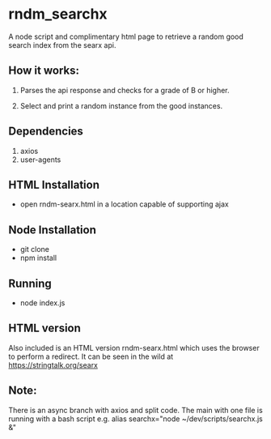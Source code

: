 # rndm_searchx

A node script and complimentary html page to retrieve a random good search index from the searx api.

## How it works:

1. Parses the api response and checks for a grade of B
   or higher.

2. Select and print a random instance from the good instances.

## Dependencies

1. axios
2. user-agents

## HTML Installation

- open rndm-searx.html in a location capable of supporting ajax

## Node Installation

- git clone
- npm install

## Running

- node index.js

## HTML version

Also included is an HTML version rndm-searx.html which uses the browser to perform a redirect. It can be seen in the wild at https://stringtalk.org/searx

## Note:

There is an async branch with axios and split code. The main
with one file is running with a bash script e.g.
alias searchx="node ~/dev/scripts/searchx.js &"
